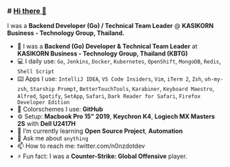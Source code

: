 ### # [Hi there 👋](https://n0nz.github.io)

I was a **Backend Developer (Go) / Technical Team Leader** @ **KASIKORN Business - Technology Group, Thailand.**

- 🔭 I was a **Backend (Go) Developer & Technical Team Leader** at **KASIKORN Business - Technology Group, Thailand (KBTG)**
- 💻 I daily use: `Go`, `Jenkins`, `Docker`, `Kubernetes`, `OpenShift`, `MongoDB`, `Redis`, `Shell Script`
- ⌨️ Apps I use: `IntelliJ IDEA`, `VS Code Insiders`, `Vim`, `iTerm 2`, `Zsh`, `oh-my-zsh`, `Starship Prompt`, `BetterTouchTools`, `Karabiner`, `Keyboard Maestro`, `Alfred`, `Spotify`, `SetApp`, `Safari`, `Dark Reader for Safari`, `Firefox Developer Edition`
- 🚀 Colorschemes I use: **GitHub**
- ⚙️ Setup: **Macbook Pro 15" 2019**, **Keychron K4**, **Logiech MX Masters 2S** with **Dell U2417H**
- 🌱 I’m currently learning **Open Source Project**, **Automation**
- 💬 Ask me about `anything`
- 📫 How to reach me: twitter.com/n0nzdotdev
- ⚡ Fun fact: I was a **Counter-Strike: Global Offensive** player.
